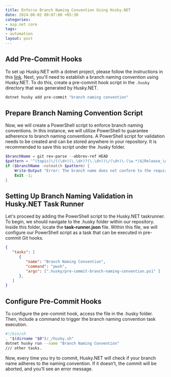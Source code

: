 ```yaml
---
title: Enforce Branch Naming Convention Using Husky.NET
date: 2024-06-02 00:07:00 +05:30
categories:
- asp.net core
tags:
- automation
layout: post
---
```


## **Add Pre-Commit Hooks**

To set up Husky.NET with a dotnet project, please follow the instructions in this [link](https://codetalk.in/posts/2024/06/01/integrate-githooks-using-husky-dot-net). Next, you'll need to establish a branch naming convention using Husky.NET. To do this, create a pre-commit hook script in the `.husky` directory that was generated by Husky.NET.

```bash
dotnet husky add pre-commit "branch naming convention"
```

## **Prepare Branch Naming Convention Script**

Now, we will create a PowerShell script to enforce branch naming conventions. In this instance, we will utilize PowerShell to guarantee adherence to branch naming conventions. A PowerShell script for validation needs to be created and can be stored anywhere in your repository. It is recommended to save this script under the .husky folder.

```powershell
$branchName = git rev-parse --abbrev-ref HEAD
$pattern = '^(topic)\/((\d+)(\.\d+)?(\.\d+))\/(\d+)\-(\w.*)$|Release_\d.*'
if ($branchName -notmatch $pattern) {
    Write-Output "Error: The branch name does not conform to the required naming convention. Please use the format 'topic/<version>/<azure-task-id>-<description>' or 'Release_<version>'." -ErrorAction Stop
    Exit -1;
}
```

## **Setting Up Branch Naming Validation in Husky.NET Task Runner**

Let's proceed by adding the PowerShell script to the Husky.NET taskrunner. To begin, we should navigate to the .husky folder within our repository. Inside this folder, locate the **task-runner.json** file. Within this file, we will configure our PowerShell script as a task that can be executed in pre-commit Git hooks.

```json
{
   "tasks": [
      {
         "name": "Branch Naming Convention",
         "command": "pwsh",
         "args": [".husky/pre-commit-branch-naming-convention.ps1" ]
      },
   ]
}
```

## **Configure Pre-Commit Hooks**

To configure the pre-commit hook, access the file in the .husky folder. Then, include a command to trigger the branch naming convention task execution.

```bash
#!/bin/sh
. "$(dirname "$0")/_/husky.sh"
dotnet husky run --name "Branch Naming Convention"
/// other tasks.
```

Now, every time you try to commit, Husky.NET will check if your branch name adheres to the naming convention. If it doesn’t, the commit will be aborted, and you’ll see an error message.